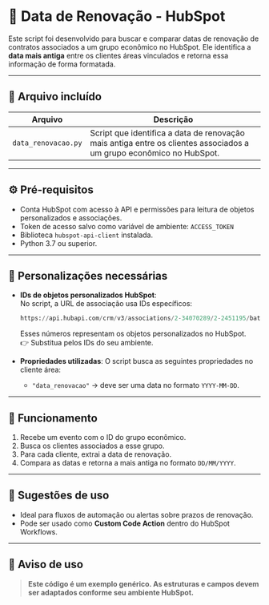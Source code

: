 # 📅 Data de Renovação - HubSpot

Este script foi desenvolvido para buscar e comparar datas de renovação de contratos associados a um grupo econômico no HubSpot. Ele identifica a **data mais antiga** entre os clientes áreas vinculados e retorna essa informação de forma formatada.

---

## 📁 Arquivo incluído

| Arquivo              | Descrição                                                                 |
|----------------------|---------------------------------------------------------------------------|
| `data_renovacao.py`  | Script que identifica a data de renovação mais antiga entre os clientes associados a um grupo econômico no HubSpot. |

---

## ⚙️ Pré-requisitos

- Conta HubSpot com acesso à API e permissões para leitura de objetos personalizados e associações.
- Token de acesso salvo como variável de ambiente: `ACCESS_TOKEN`
- Biblioteca `hubspot-api-client` instalada.
- Python 3.7 ou superior.

---

## 🔧 Personalizações necessárias

- **IDs de objetos personalizados HubSpot**:  
  No script, a URL de associação usa IDs específicos:
  ```python
  https://api.hubapi.com/crm/v3/associations/2-34070289/2-2451195/batch/read
  ```
  Esses números representam os objetos personalizados no HubSpot.  
  👉 Substitua pelos IDs do seu ambiente.

- **Propriedades utilizadas**:
  O script busca as seguintes propriedades no cliente área:
  - `"data_renovacao"` → deve ser uma data no formato `YYYY-MM-DD`.

---

## 🔁 Funcionamento

1. Recebe um evento com o ID do grupo econômico.
2. Busca os clientes associados a esse grupo.
3. Para cada cliente, extrai a data de renovação.
4. Compara as datas e retorna a mais antiga no formato `DD/MM/YYYY`.

---

## 📌 Sugestões de uso

- Ideal para fluxos de automação ou alertas sobre prazos de renovação.
- Pode ser usado como **Custom Code Action** dentro do HubSpot Workflows.

---

## 🚫 Aviso de uso

> **Este código é um exemplo genérico. As estruturas e campos devem ser adaptados conforme seu ambiente HubSpot.**